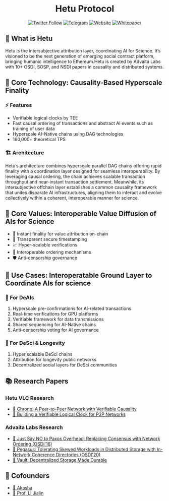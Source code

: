 <div align="center">

  
  # Hetu Protocol
  
  [![Twitter Follow](https://img.shields.io/twitter/follow/hetu_protocol?style=social&label=Follow)](https://x.com/hetu_protocol)
  [![Telegram](https://img.shields.io/badge/Telegram-Hetu_Builders-blue)](https://t.me/+uJrRgjtSsGw3MjZl)
  [![Website](https://img.shields.io/badge/Website-hetu.org-green)](https://hetu.org)
  [![Whitepaper](https://img.shields.io/badge/Whitepaper-Read-orange)](https://docsend.com/view/8yyx73ntpr9n3eqc)
</div>

## 🌟 What is Hetu
Hetu is the intersubjective attribution layer, coordinating AI for Science. It’s visioned to be the next generation of emerging social contract platform, bringing humanic intelligence to Ethereum.Hetu is created by Advaita Labs with 10+ OSDI, SOSP, and NSDI papers in causality and distributed systems.

## 🔧 Core Technology: Causality-Based Hyperscale Finality
### ⚡️ Features
- Verifiable logical clocks by TEE
- Fast causal ordering of transactions and abstract AI events such as training of user data
- Hyperscale AI-Native chains using DAG technologies
- 160,000+ theoretical TPS

### 🏗️ Architecture
Hetu’s architecture combines hyperscale parallel DAG chains offering rapid finality with a coordination layer designed for seamless interoperability. By leveraging causal ordering, the chain achieves scalable transaction throughput and near-instant transaction settlement. Meanwhile, its intersubjective offchain layer establishes a common causality framework that unites disparate AI infrastructures, aligning them to interact and evolve collectively within a coherent, interoperable manner for science.

## 💫 Core Values: Interoperable Value Diffusion of AIs for Science
- 🔄 Instant finality for value attribution on-chain
- 🔐 Transparent secure timestamping
- 📈 Hyper-scalable verifications
- 🤝 Interoperable ordering mechanisms
- 🛡️ Anti-censorship governance

## 🎯 Use Cases: Interoperatable Ground Layer to Coordinate AIs for science

### 🤖 For DeAIs
1. Hyperscale pre-confirmations for AI-related transactions
2. Real-time verifications for GPU platforms
3. Verifiable framework for data transmissions
4. Shared sequencing for AI-Native chains
5. Anti-censorship voting for AI governance

### 🧬 For DeSci & Longevity
1. Hyper scalable DeSci chains
2. Attribution for longevity public networks
3. Decentralized social layers for DeSci communities

## 📚 Research Papers
### Hetu VLC Research
- [📄 Chrono: A Peer-to-Peer Network with Verifiable Causality](https://arxiv.org/pdf/2310.08373.pdf)
- [📄 Building a Verifiable Logical Clock for P2P Networks](https://arxiv.org/pdf/2405.13349)

### Advaita Labs Research
- [📄 Just Say NO to Paxos Overhead: Replacing Consensus with Network Ordering (OSDI'16)](https://www.comp.nus.edu.sg/~lijl/papers/nopaxos-osdi16.pdf)
- [📄 Pegasus: Tolerating Skewed Workloads in Distributed Storage with In-Network Coherence Directories (OSDI'20)](https://www.comp.nus.edu.sg/~lijl/papers/pegasus-osdi20.pdf)
- [📄 Vault: Decentralized Storage Made Durable](https://arxiv.org/pdf/2310.08403.pdf)

## 👥 Cofounders
- [🔗 Akasha](https://akasha.buzz/)
- [🔗 Prof. Li Jialin](https://www.comp.nus.edu.sg/~lijl/)


